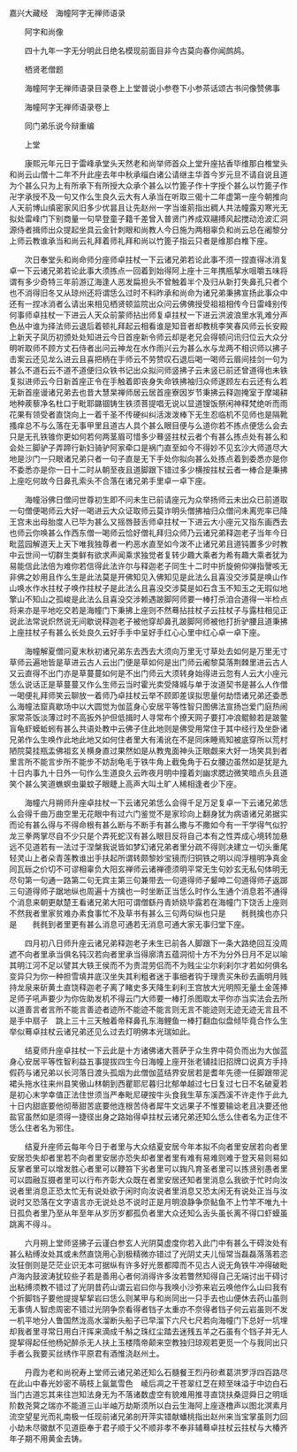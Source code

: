 <!-- { "loadSidebar": true } -->
嘉兴大藏经　海幢阿字无禅师语录


　　阿字和尚像


　　四十九年一字无分明此日绝名模现前面目非今古莫向春你闻鹧鸪。

　　栖贤老僧题

　　海幢阿字无禅师语录目录卷上上堂普说小参卷下小参茶话颂古书问像赞佛事

　　海幢阿字无禅师语录卷上

　　同门弟乐说今辩重编

　　上堂

　　康熙元年元日于雷峰承堂头天然老和尚举师首众上堂升座拈香毕维那白椎堂头和尚云山僧十二年不升此座去年中秋承缁白诸公请继主华首今岁元旦不请自说且道为个甚么只为上有所承下有所授大众承个甚么以竹篦子作十字授个甚么以竹篦子作卍字承授不及一句又作么生良久云大有人承当在听取三偈十二年虚第一座今朝推向人天前博山缜密家风旧多少优昙且让先赵州一字当谁莂指出稠人共法幢露刃寒光无拟处雷峰门下别商量一句早登童子籍千差曾入普贤门养成双翮搏风起搅动沧波汇洞源侍者揖师出众提起坐具云金针刺眼和尚教人今日施为两相辜负和尚云总在阇黎分上师云教谁承当和尚云礼拜着师礼拜和尚以竹篦子指云只者是维那白椎下座。

　　次日奉堂头和尚命师分座师卓拄杖一下云诸兄弟若论此事不须一捏直得冰消复卓一下云诸兄弟若论此事大须拣点一回着到始得阿上座十三年携瓶挈水咀嚼五味将谓有多少奇特三年前游辽海逢人恶发扁担头不曾触着半个及归从新打失鼻孔只者个也不消得旧冬又从琼州还将谓恁么过时不料昨承和尚命为诸兄弟秉拂宣扬此事众中还有一捏冰消者么请出来相见栖贤顿监院出众问云佛佛授受祖祖相传今日雷峰别传何事师卓拄杖一下进云人天众前蒙师拈出师复卓拄杖一下进云洪波浪里水乳难分声色丛中谁为择法师云退后着顿礼拜起云相看谁是知音者却教桃李笑春风师云长安殿上新天子凤历初颁处处知进云今日首座新令师云却是老兄会得顿问讯归位云大众分明听取师不顾方丈石侍者出问云神龙在水作雨兴云为甚么水与龙两不相识师以拂子击案云还见龙么进云且喜把柄在手师云不劳赞叹石退后喝一喝师云眉间挂剑一句为甚么不道石云不道不道便归众铁书记出众拟问师竖拂子云未竖已前还曾道得也未铁复拟进师云今日新首座正令在手触着即丧身失命铁拂袖归众师遂顾左右云还有么若无新首座谩诸兄弟去也昔大慧杲禅师居云居首座寮因岁节秉拂云释迦掩室于摩竭耕地种蒺藜净名杜口于毗耶鏴锢铸生铁须菩提唱无说以显道锼饭祭闲神释梵绝听而雨花果有领受者直饶向上一着千圣不传硬纠纠活泼泼棒下无生忍临机不见师也是隔靴搔痒总不与么落在无事甲里且道古人具个甚么眼目便与么道你若不拣点便恁么会去只是无孔铁锥你更如何若何两茎眉可惜多少蓦竖拄杖云者个有甚么拣点处有甚么和会处三脚驴子弄蹄行新妇骑驴阿家牵口是祸门直至如今不得妙不见玄沙大师道尽大地是沙门一只眼诸兄弟只者一句子直是无下手处你拟向甚么处拣点着到委悉亦是你不委悉亦是你一日十二时从朝至夜且道脚跟下错过多少横按拄杖云者一棒合是秉拂上座吃何故今日鼻孔索头不合落在诸兄弟手里卓一卓下座。

　　海幢浴佛日僧问世尊初生即不问未生已前请座元为众举扬师云未出众已前道取一句僧便喝师云大好一喝进云大众证取师云莫诈明头僧拂袖归众僧问未离兜率已降王宫未出母胎度人已毕为甚么又摇唇鼓舌师卓拄杖一下进云大小座元又指东画西去也师云你唤甚么作西东僧一喝师云恰好僧礼拜归众师乃云诸兄弟释迦老子当年今日毗蓝园解道天上天下唯我独尊者一杓恶水直至如今泼不止诸兄弟且道钝置多少时教中云世间一切群生类鲜有欲求声闻乘求独觉者复转少趣大乘者为希有趣大乘者犹为易能信此法倍为难你若信得此法许尔与释迦老子同生十二时中折旋俯仰弹指謦咳无非佛之妙用且作么生是此法莫是开佛知见入佛知见是此法么且喜没交涉莫是唤山作山唤水作水拄杖子唤作拄杖子是此法么且喜没交涉莫是如石含玉不知玉之无瑕似地擎山不知山之孤峻是此法么且喜没交涉赖遇跛脚阿师要一棒打杀洎合道得一半检点将来亦是平地吃交若是海幢门下秉拂上座则不然蓦拈拄杖子云拄杖子与露柱相见正说此法常说炽然说无间歇说释迦老子被他穿却鼻孔跛脚阿师被他打折驴腰且道秉拂上座拄杖子有甚么长处良久云好手手中呈好手红心心里中红心卓一卓下座。

　　海幢解夏僧问夏末秋初诸兄弟东去西去大须向万里无寸草处去如何是万里无寸草师云遍地皆是草进云古人云出门便是草如何是出门师云阇黎莫落荆棘里进云古人又云直得不出门亦是草蔓蔓如何是不出门师云大须转身始得进云忽有人云大小座元恁么说话正是草蔓蔓又作么生师云当时霍光卖受降城与单于汝道契书是甚么人作僧一喝便礼拜师笑云聊放一着师乃卓拄杖云举不顾即差误拟思量何劫悟诸兄弟还委悉么海幢法窟真歇场中以大圆觉为伽蓝身心安居平等性智只图佛法宣扬岂爱门庭热闹家常茶饭淡薄过时不高扳外护但低揖时人寻常布个撩天网子要打冲浪鲲鲸若是跛鳖盲龟虾蟆蚯蚓有甚么共语处教中云佛子住此地则是佛受用常住于其中经行及坐卧诸兄弟作么生唤作此地此地又如何住者里大有淆讹在不是同床睡焉知被底穿所以荒村陋院莫挂瓶盂佛祖玄关横身直过果然如是从教鬼面神头正眼觑来大好一场笑具到者里言所不能言步所不能步不妨刮龟毛于铁牛角上截兔角于石女腰边虽然如是犹是九十日内事九十日外一句作么生道良久云昨夜月明中撞着刘幽求腮边微笑暗点头且道笑个甚么笑道蟭螟虫巢蚊子眼睫上高声大叫土旷人稀相逢者少下座。

　　海幢六月朔师升座卓拄杖一下云诸兄弟恁么会得千足万足复卓一下云诸兄弟恁么会得千曲万曲空里无花眼中有过六门鉴觉不是家珍向上翻身犹为病语诸兄弟据实而论有甚么得与不得命根有甚么断与不断手有甚么撒与不撒如今有一干学得气似狞龙三拳两掌尽自不少只是个弄死蛇汉有甚么眼目反将自己本有之性弄成心境转加悬远不见道若有一法过于涅槃我说皆如梦幻诸兄弟者里分疏不得则决建立一切头重尾轻灵山上者朵青莲教谁出手扶起所谓转颇黎妙宝镜而归铜铁之明以阎浮檀明净真金同瓦砾之价切不可谬相辜负大阳玄禅师云诸禅德须明平常无生句妙玄无私句体明无尽句第一句通一路第二句无宾主第三句兼带去一句道得师子颦呻二句道得师子返踯三句道得师子踞地纵也周遍十方擒也一时坐断正当恁么时作么生通个消息若不通得个消息来朝更献楚王看诸兄弟大阳可谓僧繇丹青娇娆毕露若在海幢门下饶舌上座则不然我者里家贫难办素食事忙不及草书有甚么三句两句纵也只是　　毵毵擒也亦只是　　毵毵到者里更有甚么消息可通若无消息可通大家无事归堂下座。

　　四月初八日师升座云诸兄弟释迦老子未生已前各人脚跟下一条大路绝回互没周遮不向者里承当俱名钝汉若向者里承当得廓清五蕴洞彻十方不为分外日月不足以喻其明江河不足以譬其大轶王侯而不为贵混劳侣而不为贱尘尘尔刹刹尔才若如何俱名变异只为你一种担雪填井底汉坐失其利粗者迷于事细者钩于理贵买朱砂去画明月贱持龙泉来斫黄土直饶释迦老子离了睹史多天降生刹利王宫放大光明照无量土金莲捧足师子吼声要少为你佐助发机不得云门大师要一棒打杀图取太平你亦当实法会去所以道善言者言所不能言善迹者迹所不能迹不能言则无言不能迹则无迹无迹无言且不是手中扇子　跳上三十三天触着帝释鼻孔东海鲤鱼一棒打翻血似盘倾毕竟合作么生举似蓦卓拄杖云诸兄弟还见么过去灯明佛本光瑞如此。

　　结夏师升座卓拄杖一下云此是十方诸佛诸大菩萨于众生界中荷负而出为大伽蓝身心安居平等性智利益五事提拔四生今日海幢上座开张老铺挂旧招牌口说真方手持假药与诸兄弟以长河落日渡头孤烟为此僧伽蓝结界安居若是耆年先德一任脚跟带泥裙头拖水往来州县笑傲山林朝到西瞿耶尼暮归北郁单越过七日复过七日不名破夏若是初心末学幸值正法住世须当严奉毗尼硬按牛头食我生草东溪西溪不许走作于此九十日内甜底要他彻蒂甜苦底要他连根苦侍者犀牛文远果子不惟要输谂老且决要还他盐官虽然如是须得一捷径出身之路始得卓拄杖云诸兄弟还知么恁么住者名为正住不恁么住者名为邪住。

　　结夏升座师云每年今日于者里与大众结夏安居今年本拟不向者里安居若向者里安居恐失却者里若不向者里安居亦恐失却者里者里有难有易难则难于登天易则易如反掌者里可以增发胜心者里可以鞭笞下劣者里可以鋾凡育圣者里可以拣贤别愚者里可以圆融互摄者里可以行布齐彰大众既在者里安居还知者里消息么我欲于忙时向汝说者里消息正恐太忙无有说处欲于闲时向汝说者里消息又恐太闲无有说处正当与汝说时又恐落在文字语言亦无说处总不说时正是月明浪静争奈鲇鱼不上竹竿不唯九十日孤负者里乃至从年至年从岁历岁都孤负者里大众还知么舌头虽长离不得口虾蟆虽跳离不得斗。

　　六月朔上堂师竖拂子云谨白参玄人光阴莫虚度你若入此门中有甚么干碍汝处有甚么粘缚汝处其或未然直饶用心到极精微亦错过了光阴丈夫儿恒常当磊磊落落若恣汝狂倒则是茫茫业识无本可据纵有许多好光景都障而不见古人说无角铁牛冲得破毗卢海内鼓波涛犹较些子若是善用心者何消得许多汝若瞥然知得自己无端讨出干碍讨出粘缚须教不错过了光阴昔药山谓云岩曰你与我唤小沙弥来岩云唤他作么山曰我有个折脚铛子要他提提挈挈岩曰恁么则某甲与和尚同出一只手去也山便休去药山虽则无事倩人智虑周密不错过光阴争奈看得者铛子太重亦不奈得者铛子何云岩虽则不发一机平地分人鲁国然泷高水溜断头船子已早溜下六尺七尺若向海幢门下总好一坑埋却我者里寻常日用白汗挥来滴成千斛之珠红尘踏去迷残五羊之石虽有个铛子并无人提挈得起任他杨妃醉杀无人扶上玉楼隋帝颠来空教独归琼观若更觅一个与我同出只手者么我要买丝绣作平原君有酒惟浇赵州土。

　　丹霞为老和尚祝寿上堂师云诸兄弟还知么石髓餐王烈丹砂煮葛洪罗浮四百路尽在此山中春光妙密不萌枝上氤氲雪色　崚后凋之干苍翠红芝在颊至味溢于中边白石当门古道忘其来往岂知法身无为不落诸数虚空有貌难用推寻直饶扶桑逗舜日之明瑶阶数尧蓂之瑞亦不能道三山半岫万劫斯须所以白云生海阿上座逐橹声以图北溟素月流空望星光而礼南极一任现前诸兄弟剖开萍实错献蟠桃指出赵州来当宝掌虽则力回小劫未尽徽猷不见道臣奉于君子顺于父不顺非孝不奉非辅蓦卓拄杖云拄杖与大椿齐年子期不用黄金去铸。

